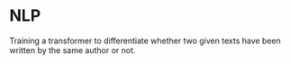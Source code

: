 # NLP

Training a transformer to differentiate whether two given texts have been written by the same author or not.
